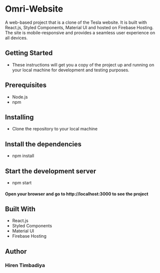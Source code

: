 # Omri-Website
A web-based project that is a clone of the Tesla website. It is built with React.js, Styled Components, Material UI and hosted on Firebase Hosting. The site is mobile-responsive and provides a seamless user experience on all devices.

## Getting Started
- These instructions will get you a copy of the project up and running on your local machine for development and testing purposes.

## Prerequisites
- Node.js
- npm

## Installing
- Clone the repository to your local machine

## Install the dependencies
- npm install
 
## Start the development server
- npm start

#### Open your browser and go to http://localhost:3000 to see the project

## Built With
- React.js
- Styled Components
- Material UI
- Firebase Hosting

## Author

### Hiren Timbadiya
